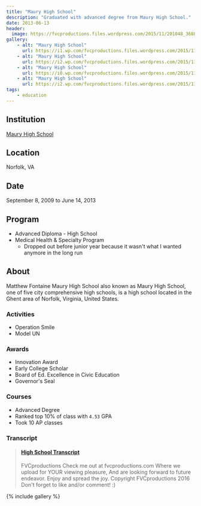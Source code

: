 ```yaml
---
title: "Maury High School"
description: "Graduated with advanced degree from Maury High School."
date: 2013-06-13
header:
  image: https://fvcproductions.files.wordpress.com/2015/11/201048_3688026930399_442436614_o.jpg
gallery:
    - alt: "Maury High School"
      url: https://i1.wp.com/fvcproductions.files.wordpress.com/2015/11/201048_3688026930399_442436614_o.jpg?w=746&h=499&crop&ssl=1&zoom=2
    - alt: "Maury High School"
      url: https://i2.wp.com/fvcproductions.files.wordpress.com/2015/11/img_0849.jpg?w=246&h=184&crop&ssl=1&zoom=2
    - alt: "Maury High School"
      url: https://i0.wp.com/fvcproductions.files.wordpress.com/2015/11/img_0847.jpg?w=246&h=184&crop&ssl=1&zoom=2
    - alt: "Maury High School"
      url: https://i2.wp.com/fvcproductions.files.wordpress.com/2015/11/img_0848.jpg?w=496&h=372&crop&ssl=1&zoom=2
tags:
    - education
---
```


## Institution

<a title="Maury High School" href="https://schools.nps.k12.va.us/mhs/" target="_blank" rel="noopener">Maury High School</a>

## Location

Norfolk, VA

## Date

September 8, 2009 to June 14, 2013

## Program

* Advanced Diploma - High School
* Medical Health & Specialty Program
  * Dropped out before junior year because it wasn't what I wanted anymore in the long run

## About

Matthew Fontaine Maury High School also known as Maury High School, one of five city comprehensive high schools, is a high school located in the Ghent area of Norfolk, Virginia, United States.

### Activities

* Operation Smile
* Model UN

### Awards

* Innovation Award
* Early College Scholar
* Board of Ed. Excellence in Civic Education
* Governor's Seal

### Courses

* Advanced Degree
* Ranked top 10% of class with `4.53` GPA
* Took 10 AP classes

### Transcript

<blockquote class="embedly-card"><h4><a href="https://www.scribd.com/document/353206754/high-school-transcript">High School Transcript</a></h4><p>FVCproductions Check me out at fvcproductions.com Where we upload for YOUR viewing pleasure, And are looking forward to future endeavor. Enjoy and spread the joy. Copyright FVCproductions 2016 Don't forget to like and/or comment! :)</p></blockquote>

{% include gallery %}
